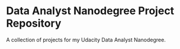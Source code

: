 # Data Analyst Nanodegree Project Repository

A collection of projects for my Udacity Data Analyst Nanodegree.
